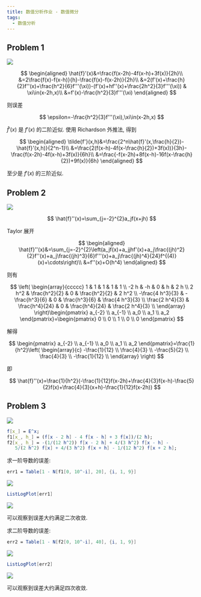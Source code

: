 ```yaml
---
title: 数值分析作业 - 数值微分
tags:
  - 数值分析
---
```


## Problem 1

![](https://cdn.duanyll.com/img/20230517104519.png)

$$
\begin{aligned}
  \hat{f}'(x)&=\frac{f(x-2h)-4f(x-h)+3f(x)}{2h}\\
    &=2\frac{f(x)-f(x-h)}{h}-\frac{f(x)-f(x-2h)}{2h}\\
    &=2(f'(x)+\frac{h}{2}f''(x)+\frac{h^2}{6}f'''(\xi))-(f'(x)+hf''(x)+\frac{2h^2}{3}f'''(\xi)) & \xi\in(x-2h,x)\\
    &=f'(x)-\frac{h^2}{3}f'''(\xi)
\end{aligned}
$$

则误差 

$$
\epsilon=-\frac{h^2}{3}f'''(\xi),\xi\in(x-2h,x)
$$

$\hat{f}'(x)$ 是 $f'(x)$ 的二阶近似. 使用 Richardson 外推法, 得到

$$
\begin{aligned}
  \tilde{f'}(x,h)&=\frac{2^n\hat{f}'(x,\frac{h}{2})-\hat{f}'(x,h)}{2^n-1}\\
    &=\frac{2(f(x-h)-4f(x-\frac{h}{2})+3f(x))}{3h}-\frac{f(x-2h)-4f(x-h)+3f(x)}{6h}\\
    &=\frac{-f(x-2h)+8f(x-h)-16f(x-\frac{h}{2})+9f(x)}{6h}
\end{aligned}
$$

至少是 $f'(x)$ 的三阶近似.

## Problem 2

![](https://cdn.duanyll.com/img/20230527160942.png)

$$
\hat{f}''(x)=\sum_{j=-2}^{2}a_jf(x+jh)
$$

Taylor 展开

$$
\begin{aligned}
  \hat{f}''(x)&=\sum_{j=-2}^{2}\left(a_jf(x)+a_jjhf'(x)+a_j\frac{(jh)^2}{2}f''(x)+a_j\frac{(jh)^3}{6}f'''(x)+a_j\frac{(jh)^4}{24}f^{(4)}(x)+\cdots\right)\\
  &=f''(x)+O(h^4)
\end{aligned}
$$

则有

$$
\left(
\begin{array}{ccccc}
 1 & 1 & 1 & 1 & 1 \\
 -2 h & -h & 0 & h & 2 h \\
 2 h^2 & \frac{h^2}{2} & 0 & \frac{h^2}{2} & 2 h^2 \\
 -\frac{4 h^3}{3} & -\frac{h^3}{6} & 0 & \frac{h^3}{6} & \frac{4
   h^3}{3} \\
 \frac{2 h^4}{3} & \frac{h^4}{24} & 0 & \frac{h^4}{24} & \frac{2
   h^4}{3} \\
\end{array}
\right)\begin{pmatrix}
  a_{-2} \\
  a_{-1} \\
  a_0 \\
  a_1 \\
  a_2
\end{pmatrix}=\begin{pmatrix}
  0 \\
  0 \\
  1 \\
  0 \\
  0
\end{pmatrix}
$$

解得

$$
\begin{pmatrix}
  a_{-2} \\
  a_{-1} \\
  a_0 \\
  a_1 \\
  a_2
\end{pmatrix}=\frac{1}{h^2}\left(
\begin{array}{c}
 -\frac{1}{12} \\
 \frac{4}{3} \\
 -\frac{5}{2} \\
 \frac{4}{3} \\
 -\frac{1}{12} \\
\end{array}
\right)
$$

即

$$
\hat{f}''(x)=\frac{1}{h^2}(-\frac{1}{12}f(x-2h)+\frac{4}{3}f(x-h)-\frac{5}{2}f(x)+\frac{4}{3}(x+h)-\frac{1}{12}f(x-2h))
$$

## Problem 3

![](https://cdn.duanyll.com/img/20230527163352.png)

```mathematica
f[x_] = E^x;
f1[x_, h_] = (f[x - 2 h] - 4 f[x - h] + 3 f[x])/(2 h);
f2[x_, h_] = -(1/(12 h^2)) f[x - 2 h] + 4/(3 h^2) f[x - h] - 
   5/(2 h^2) f[x] + 4/(3 h^2) f[x + h] - 1/(12 h^2) f[x + 2 h];
```

求一阶导数的误差:

```mathematica
err1 = Table[1 - N[f1[0, 10^-i], 20], {i, 1, 9}]
```

![](https://cdn.duanyll.com/img/20230527163503.png)

```mathematica
ListLogPlot[err1]
```

![](https://cdn.duanyll.com/img/20230527163532.png)

可以观察到误差大约满足二次收敛.

求二阶导数的误差:

```mathematica
err2 = Table[1 - N[f2[0, 10^-i], 40], {i, 1, 9}]
```

![](https://cdn.duanyll.com/img/20230527163657.png)

```mathematica
ListLogPlot[err2]
```

![](https://cdn.duanyll.com/img/20230527163728.png)

可以观察到误差大约满足四次收敛.